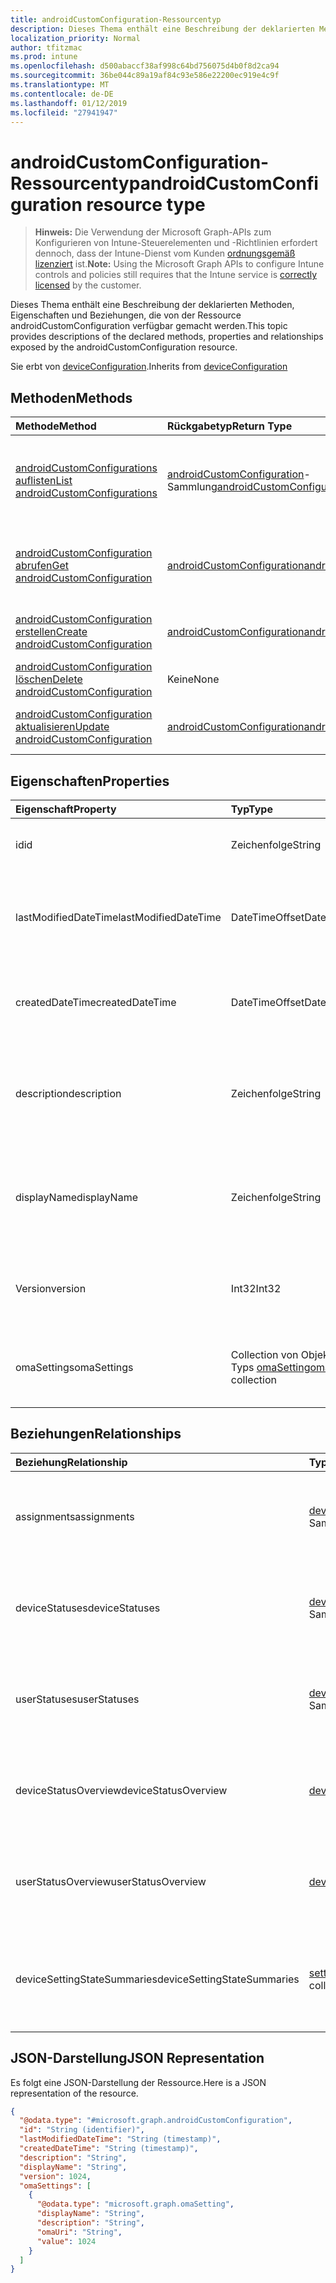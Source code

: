 ```yaml
---
title: androidCustomConfiguration-Ressourcentyp
description: Dieses Thema enthält eine Beschreibung der deklarierten Methoden, Eigenschaften und Beziehungen, die von der Ressource androidCustomConfiguration verfügbar gemacht werden.
localization_priority: Normal
author: tfitzmac
ms.prod: intune
ms.openlocfilehash: d500abaccf38af998c64bd756075d4b0f8d2ca94
ms.sourcegitcommit: 36be044c89a19af84c93e586e22200ec919e4c9f
ms.translationtype: MT
ms.contentlocale: de-DE
ms.lasthandoff: 01/12/2019
ms.locfileid: "27941947"
---
```

# <a name="androidcustomconfiguration-resource-type"></a><span data-ttu-id="5d04b-103">androidCustomConfiguration-Ressourcentyp</span><span class="sxs-lookup"><span data-stu-id="5d04b-103">androidCustomConfiguration resource type</span></span>

> <span data-ttu-id="5d04b-104">**Hinweis:** Die Verwendung der Microsoft Graph-APIs zum Konfigurieren von Intune-Steuerelementen und -Richtlinien erfordert dennoch, dass der Intune-Dienst vom Kunden [ordnungsgemäß lizenziert](https://go.microsoft.com/fwlink/?linkid=839381) ist.</span><span class="sxs-lookup"><span data-stu-id="5d04b-104">**Note:** Using the Microsoft Graph APIs to configure Intune controls and policies still requires that the Intune service is [correctly licensed](https://go.microsoft.com/fwlink/?linkid=839381) by the customer.</span></span>

<span data-ttu-id="5d04b-105">Dieses Thema enthält eine Beschreibung der deklarierten Methoden, Eigenschaften und Beziehungen, die von der Ressource androidCustomConfiguration verfügbar gemacht werden.</span><span class="sxs-lookup"><span data-stu-id="5d04b-105">This topic provides descriptions of the declared methods, properties and relationships exposed by the androidCustomConfiguration resource.</span></span>

<span data-ttu-id="5d04b-106">Sie erbt von [deviceConfiguration](../resources/intune-deviceconfig-deviceconfiguration.md).</span><span class="sxs-lookup"><span data-stu-id="5d04b-106">Inherits from [deviceConfiguration](../resources/intune-deviceconfig-deviceconfiguration.md)</span></span>

## <a name="methods"></a><span data-ttu-id="5d04b-107">Methoden</span><span class="sxs-lookup"><span data-stu-id="5d04b-107">Methods</span></span>
|<span data-ttu-id="5d04b-108">Methode</span><span class="sxs-lookup"><span data-stu-id="5d04b-108">Method</span></span>|<span data-ttu-id="5d04b-109">Rückgabetyp</span><span class="sxs-lookup"><span data-stu-id="5d04b-109">Return Type</span></span>|<span data-ttu-id="5d04b-110">Beschreibung</span><span class="sxs-lookup"><span data-stu-id="5d04b-110">Description</span></span>|
|:---|:---|:---|
|[<span data-ttu-id="5d04b-111">androidCustomConfigurations auflisten</span><span class="sxs-lookup"><span data-stu-id="5d04b-111">List androidCustomConfigurations</span></span>](../api/intune-deviceconfig-androidcustomconfiguration-list.md)|<span data-ttu-id="5d04b-112">[androidCustomConfiguration](../resources/intune-deviceconfig-androidcustomconfiguration.md)-Sammlung</span><span class="sxs-lookup"><span data-stu-id="5d04b-112">[androidCustomConfiguration](../resources/intune-deviceconfig-androidcustomconfiguration.md) collection</span></span>|<span data-ttu-id="5d04b-113">Auflisten von Eigenschaften und Beziehungen der [androidCustomConfiguration](../resources/intune-deviceconfig-androidcustomconfiguration.md)-Objekte.</span><span class="sxs-lookup"><span data-stu-id="5d04b-113">List properties and relationships of the [androidCustomConfiguration](../resources/intune-deviceconfig-androidcustomconfiguration.md) objects.</span></span>|
|[<span data-ttu-id="5d04b-114">androidCustomConfiguration abrufen</span><span class="sxs-lookup"><span data-stu-id="5d04b-114">Get androidCustomConfiguration</span></span>](../api/intune-deviceconfig-androidcustomconfiguration-get.md)|[<span data-ttu-id="5d04b-115">androidCustomConfiguration</span><span class="sxs-lookup"><span data-stu-id="5d04b-115">androidCustomConfiguration</span></span>](../resources/intune-deviceconfig-androidcustomconfiguration.md)|<span data-ttu-id="5d04b-116">Lesen von Eigenschaften und Beziehungen des [androidCustomConfiguration](../resources/intune-deviceconfig-androidcustomconfiguration.md)-Objekts.</span><span class="sxs-lookup"><span data-stu-id="5d04b-116">Read properties and relationships of the [androidCustomConfiguration](../resources/intune-deviceconfig-androidcustomconfiguration.md) object.</span></span>|
|[<span data-ttu-id="5d04b-117">androidCustomConfiguration erstellen</span><span class="sxs-lookup"><span data-stu-id="5d04b-117">Create androidCustomConfiguration</span></span>](../api/intune-deviceconfig-androidcustomconfiguration-create.md)|[<span data-ttu-id="5d04b-118">androidCustomConfiguration</span><span class="sxs-lookup"><span data-stu-id="5d04b-118">androidCustomConfiguration</span></span>](../resources/intune-deviceconfig-androidcustomconfiguration.md)|<span data-ttu-id="5d04b-119">Erstellen eines neuen [androidCustomConfiguration](../resources/intune-deviceconfig-androidcustomconfiguration.md)-Objekts.</span><span class="sxs-lookup"><span data-stu-id="5d04b-119">Create a new [androidCustomConfiguration](../resources/intune-deviceconfig-androidcustomconfiguration.md) object.</span></span>|
|[<span data-ttu-id="5d04b-120">androidCustomConfiguration löschen</span><span class="sxs-lookup"><span data-stu-id="5d04b-120">Delete androidCustomConfiguration</span></span>](../api/intune-deviceconfig-androidcustomconfiguration-delete.md)|<span data-ttu-id="5d04b-121">Keine</span><span class="sxs-lookup"><span data-stu-id="5d04b-121">None</span></span>|<span data-ttu-id="5d04b-122">Löscht eine [androidCustomConfiguration](../resources/intune-deviceconfig-androidcustomconfiguration.md).</span><span class="sxs-lookup"><span data-stu-id="5d04b-122">Deletes a [androidCustomConfiguration](../resources/intune-deviceconfig-androidcustomconfiguration.md).</span></span>|
|[<span data-ttu-id="5d04b-123">androidCustomConfiguration aktualisieren</span><span class="sxs-lookup"><span data-stu-id="5d04b-123">Update androidCustomConfiguration</span></span>](../api/intune-deviceconfig-androidcustomconfiguration-update.md)|[<span data-ttu-id="5d04b-124">androidCustomConfiguration</span><span class="sxs-lookup"><span data-stu-id="5d04b-124">androidCustomConfiguration</span></span>](../resources/intune-deviceconfig-androidcustomconfiguration.md)|<span data-ttu-id="5d04b-125">Aktualisieren der Eigenschaften eines [androidCustomConfiguration](../resources/intune-deviceconfig-androidcustomconfiguration.md)-Objekts.</span><span class="sxs-lookup"><span data-stu-id="5d04b-125">Update the properties of a [androidCustomConfiguration](../resources/intune-deviceconfig-androidcustomconfiguration.md) object.</span></span>|

## <a name="properties"></a><span data-ttu-id="5d04b-126">Eigenschaften</span><span class="sxs-lookup"><span data-stu-id="5d04b-126">Properties</span></span>
|<span data-ttu-id="5d04b-127">Eigenschaft</span><span class="sxs-lookup"><span data-stu-id="5d04b-127">Property</span></span>|<span data-ttu-id="5d04b-128">Typ</span><span class="sxs-lookup"><span data-stu-id="5d04b-128">Type</span></span>|<span data-ttu-id="5d04b-129">Beschreibung</span><span class="sxs-lookup"><span data-stu-id="5d04b-129">Description</span></span>|
|:---|:---|:---|
|<span data-ttu-id="5d04b-130">id</span><span class="sxs-lookup"><span data-stu-id="5d04b-130">id</span></span>|<span data-ttu-id="5d04b-131">Zeichenfolge</span><span class="sxs-lookup"><span data-stu-id="5d04b-131">String</span></span>|<span data-ttu-id="5d04b-132">Schlüssel der Entität</span><span class="sxs-lookup"><span data-stu-id="5d04b-132">Key of the entity.</span></span> <span data-ttu-id="5d04b-133">Geerbt von [deviceConfiguration](../resources/intune-deviceconfig-deviceconfiguration.md).</span><span class="sxs-lookup"><span data-stu-id="5d04b-133">Inherited from [deviceConfiguration](../resources/intune-deviceconfig-deviceconfiguration.md)</span></span>|
|<span data-ttu-id="5d04b-134">lastModifiedDateTime</span><span class="sxs-lookup"><span data-stu-id="5d04b-134">lastModifiedDateTime</span></span>|<span data-ttu-id="5d04b-135">DateTimeOffset</span><span class="sxs-lookup"><span data-stu-id="5d04b-135">DateTimeOffset</span></span>|<span data-ttu-id="5d04b-136">Datum und Uhrzeit der letzten Änderung des Objekts.</span><span class="sxs-lookup"><span data-stu-id="5d04b-136">DateTime the object was last modified.</span></span> <span data-ttu-id="5d04b-137">Geerbt von [deviceConfiguration](../resources/intune-deviceconfig-deviceconfiguration.md).</span><span class="sxs-lookup"><span data-stu-id="5d04b-137">Inherited from [deviceConfiguration](../resources/intune-deviceconfig-deviceconfiguration.md)</span></span>|
|<span data-ttu-id="5d04b-138">createdDateTime</span><span class="sxs-lookup"><span data-stu-id="5d04b-138">createdDateTime</span></span>|<span data-ttu-id="5d04b-139">DateTimeOffset</span><span class="sxs-lookup"><span data-stu-id="5d04b-139">DateTimeOffset</span></span>|<span data-ttu-id="5d04b-140">Datum und Uhrzeit der Erstellung des Objekts.</span><span class="sxs-lookup"><span data-stu-id="5d04b-140">DateTime the object was created.</span></span> <span data-ttu-id="5d04b-141">Geerbt von [deviceConfiguration](../resources/intune-deviceconfig-deviceconfiguration.md).</span><span class="sxs-lookup"><span data-stu-id="5d04b-141">Inherited from [deviceConfiguration](../resources/intune-deviceconfig-deviceconfiguration.md)</span></span>|
|<span data-ttu-id="5d04b-142">description</span><span class="sxs-lookup"><span data-stu-id="5d04b-142">description</span></span>|<span data-ttu-id="5d04b-143">Zeichenfolge</span><span class="sxs-lookup"><span data-stu-id="5d04b-143">String</span></span>|<span data-ttu-id="5d04b-144">Beschreibung der Gerätekonfiguration (vom Administrator festgelegt).</span><span class="sxs-lookup"><span data-stu-id="5d04b-144">Admin provided description of the Device Configuration.</span></span> <span data-ttu-id="5d04b-145">Geerbt von [deviceConfiguration](../resources/intune-deviceconfig-deviceconfiguration.md).</span><span class="sxs-lookup"><span data-stu-id="5d04b-145">Inherited from [deviceConfiguration](../resources/intune-deviceconfig-deviceconfiguration.md)</span></span>|
|<span data-ttu-id="5d04b-146">displayName</span><span class="sxs-lookup"><span data-stu-id="5d04b-146">displayName</span></span>|<span data-ttu-id="5d04b-147">Zeichenfolge</span><span class="sxs-lookup"><span data-stu-id="5d04b-147">String</span></span>|<span data-ttu-id="5d04b-148">Name der Gerätekonfiguration (vom Administrator festgelegt).</span><span class="sxs-lookup"><span data-stu-id="5d04b-148">Admin provided name of the device configuration.</span></span> <span data-ttu-id="5d04b-149">Geerbt von [deviceConfiguration](../resources/intune-deviceconfig-deviceconfiguration.md).</span><span class="sxs-lookup"><span data-stu-id="5d04b-149">Inherited from [deviceConfiguration](../resources/intune-deviceconfig-deviceconfiguration.md)</span></span>|
|<span data-ttu-id="5d04b-150">Version</span><span class="sxs-lookup"><span data-stu-id="5d04b-150">version</span></span>|<span data-ttu-id="5d04b-151">Int32</span><span class="sxs-lookup"><span data-stu-id="5d04b-151">Int32</span></span>|<span data-ttu-id="5d04b-152">Version der Gerätekonfiguration.</span><span class="sxs-lookup"><span data-stu-id="5d04b-152">Version of the device configuration.</span></span> <span data-ttu-id="5d04b-153">Geerbt von [deviceConfiguration](../resources/intune-deviceconfig-deviceconfiguration.md).</span><span class="sxs-lookup"><span data-stu-id="5d04b-153">Inherited from [deviceConfiguration](../resources/intune-deviceconfig-deviceconfiguration.md)</span></span>|
|<span data-ttu-id="5d04b-154">omaSettings</span><span class="sxs-lookup"><span data-stu-id="5d04b-154">omaSettings</span></span>|<span data-ttu-id="5d04b-155">Collection von Objekten des Typs [omaSetting](../resources/intune-deviceconfig-omasetting.md)</span><span class="sxs-lookup"><span data-stu-id="5d04b-155">[omaSetting](../resources/intune-deviceconfig-omasetting.md) collection</span></span>|<span data-ttu-id="5d04b-156">OMA-Einstellungen.</span><span class="sxs-lookup"><span data-stu-id="5d04b-156">OMA settings.</span></span> <span data-ttu-id="5d04b-157">Diese Sammlung kann bis zu 1000 Elemente enthalten.</span><span class="sxs-lookup"><span data-stu-id="5d04b-157">This collection can contain a maximum of 1000 elements.</span></span>|

## <a name="relationships"></a><span data-ttu-id="5d04b-158">Beziehungen</span><span class="sxs-lookup"><span data-stu-id="5d04b-158">Relationships</span></span>
|<span data-ttu-id="5d04b-159">Beziehung</span><span class="sxs-lookup"><span data-stu-id="5d04b-159">Relationship</span></span>|<span data-ttu-id="5d04b-160">Typ</span><span class="sxs-lookup"><span data-stu-id="5d04b-160">Type</span></span>|<span data-ttu-id="5d04b-161">Beschreibung</span><span class="sxs-lookup"><span data-stu-id="5d04b-161">Description</span></span>|
|:---|:---|:---|
|<span data-ttu-id="5d04b-162">assignments</span><span class="sxs-lookup"><span data-stu-id="5d04b-162">assignments</span></span>|<span data-ttu-id="5d04b-163">[deviceConfigurationAssignment](../resources/intune-deviceconfig-deviceconfigurationassignment.md)-Sammlung</span><span class="sxs-lookup"><span data-stu-id="5d04b-163">[deviceConfigurationAssignment](../resources/intune-deviceconfig-deviceconfigurationassignment.md) collection</span></span>|<span data-ttu-id="5d04b-164">Liste der Zuweisungen für das Gerätekonfigurationsprofil.</span><span class="sxs-lookup"><span data-stu-id="5d04b-164">The list of assignments for the device configuration profile.</span></span> <span data-ttu-id="5d04b-165">Geerbt von [deviceConfiguration](../resources/intune-deviceconfig-deviceconfiguration.md).</span><span class="sxs-lookup"><span data-stu-id="5d04b-165">Inherited from [deviceConfiguration](../resources/intune-deviceconfig-deviceconfiguration.md)</span></span>|
|<span data-ttu-id="5d04b-166">deviceStatuses</span><span class="sxs-lookup"><span data-stu-id="5d04b-166">deviceStatuses</span></span>|<span data-ttu-id="5d04b-167">[deviceConfigurationDeviceStatus](../resources/intune-deviceconfig-deviceconfigurationdevicestatus.md)-Sammlung</span><span class="sxs-lookup"><span data-stu-id="5d04b-167">[deviceConfigurationDeviceStatus](../resources/intune-deviceconfig-deviceconfigurationdevicestatus.md) collection</span></span>|<span data-ttu-id="5d04b-168">Installationsstatus der Gerätekonfiguration nach Gerät.</span><span class="sxs-lookup"><span data-stu-id="5d04b-168">Device configuration installation status by device.</span></span> <span data-ttu-id="5d04b-169">Geerbt von [deviceConfiguration](../resources/intune-deviceconfig-deviceconfiguration.md).</span><span class="sxs-lookup"><span data-stu-id="5d04b-169">Inherited from [deviceConfiguration](../resources/intune-deviceconfig-deviceconfiguration.md)</span></span>|
|<span data-ttu-id="5d04b-170">userStatuses</span><span class="sxs-lookup"><span data-stu-id="5d04b-170">userStatuses</span></span>|<span data-ttu-id="5d04b-171">[deviceConfigurationUserStatus](../resources/intune-deviceconfig-deviceconfigurationuserstatus.md)-Sammlung</span><span class="sxs-lookup"><span data-stu-id="5d04b-171">[deviceConfigurationUserStatus](../resources/intune-deviceconfig-deviceconfigurationuserstatus.md) collection</span></span>|<span data-ttu-id="5d04b-172">Gerät Konfiguration Installationsstatus durch Benutzer.</span><span class="sxs-lookup"><span data-stu-id="5d04b-172">Device configuration installation status by user.</span></span> <span data-ttu-id="5d04b-173">Geerbt von [deviceConfiguration](../resources/intune-deviceconfig-deviceconfiguration.md).</span><span class="sxs-lookup"><span data-stu-id="5d04b-173">Inherited from [deviceConfiguration](../resources/intune-deviceconfig-deviceconfiguration.md)</span></span>|
|<span data-ttu-id="5d04b-174">deviceStatusOverview</span><span class="sxs-lookup"><span data-stu-id="5d04b-174">deviceStatusOverview</span></span>|[<span data-ttu-id="5d04b-175">deviceConfigurationDeviceOverview</span><span class="sxs-lookup"><span data-stu-id="5d04b-175">deviceConfigurationDeviceOverview</span></span>](../resources/intune-deviceconfig-deviceconfigurationdeviceoverview.md)|<span data-ttu-id="5d04b-176">Übersicht über den Status der Gerätekonfiguration nach Gerät. Geerbt von [deviceConfiguration](../resources/intune-deviceconfig-deviceconfiguration.md).</span><span class="sxs-lookup"><span data-stu-id="5d04b-176">Device Configuration devices status overview Inherited from [deviceConfiguration](../resources/intune-deviceconfig-deviceconfiguration.md)</span></span>|
|<span data-ttu-id="5d04b-177">userStatusOverview</span><span class="sxs-lookup"><span data-stu-id="5d04b-177">userStatusOverview</span></span>|[<span data-ttu-id="5d04b-178">deviceConfigurationUserOverview</span><span class="sxs-lookup"><span data-stu-id="5d04b-178">deviceConfigurationUserOverview</span></span>](../resources/intune-deviceconfig-deviceconfigurationuseroverview.md)|<span data-ttu-id="5d04b-179">Übersicht über den Status der Gerätekonfiguration nach Benutzer. Geerbt von [deviceConfiguration](../resources/intune-deviceconfig-deviceconfiguration.md).</span><span class="sxs-lookup"><span data-stu-id="5d04b-179">Device Configuration users status overview Inherited from [deviceConfiguration](../resources/intune-deviceconfig-deviceconfiguration.md)</span></span>|
|<span data-ttu-id="5d04b-180">deviceSettingStateSummaries</span><span class="sxs-lookup"><span data-stu-id="5d04b-180">deviceSettingStateSummaries</span></span>|<span data-ttu-id="5d04b-181"> [settingStateDeviceSummary](../resources/intune-deviceconfig-settingstatedevicesummary.md)-Sammlung</span><span class="sxs-lookup"><span data-stu-id="5d04b-181">[settingStateDeviceSummary](../resources/intune-deviceconfig-settingstatedevicesummary.md) collection</span></span>|<span data-ttu-id="5d04b-182">Übersicht über den Einstellungsstatus für die Gerätekonfiguration nach Gerät. Geerbt von [deviceConfiguration](../resources/intune-deviceconfig-deviceconfiguration.md)</span><span class="sxs-lookup"><span data-stu-id="5d04b-182">Device Configuration Setting State Device Summary Inherited from [deviceConfiguration](../resources/intune-deviceconfig-deviceconfiguration.md)</span></span>|

## <a name="json-representation"></a><span data-ttu-id="5d04b-183">JSON-Darstellung</span><span class="sxs-lookup"><span data-stu-id="5d04b-183">JSON Representation</span></span>
<span data-ttu-id="5d04b-184">Es folgt eine JSON-Darstellung der Ressource.</span><span class="sxs-lookup"><span data-stu-id="5d04b-184">Here is a JSON representation of the resource.</span></span>
<!-- {
  "blockType": "resource",
  "keyProperty": "id",
  "@odata.type": "microsoft.graph.androidCustomConfiguration"
}
-->
``` json
{
  "@odata.type": "#microsoft.graph.androidCustomConfiguration",
  "id": "String (identifier)",
  "lastModifiedDateTime": "String (timestamp)",
  "createdDateTime": "String (timestamp)",
  "description": "String",
  "displayName": "String",
  "version": 1024,
  "omaSettings": [
    {
      "@odata.type": "microsoft.graph.omaSetting",
      "displayName": "String",
      "description": "String",
      "omaUri": "String",
      "value": 1024
    }
  ]
}
```



